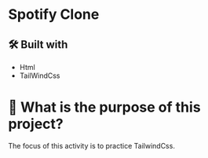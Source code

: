 #  Spotify Clone

## 🛠️ Built with

- Html
- TailWindCss

# 🤔 What is the purpose of this project?

The focus of this activity is to practice TailwindCss.
